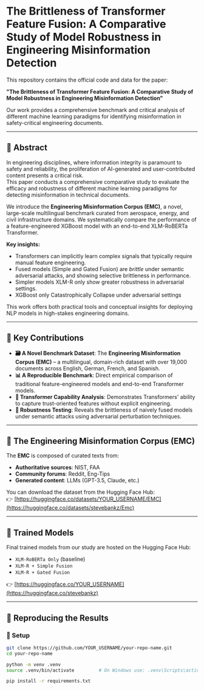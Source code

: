 # The Brittleness of Transformer Feature Fusion: A Comparative Study of Model Robustness in Engineering Misinformation Detection

This repository contains the official code and data for the paper:

**"The Brittleness of Transformer Feature Fusion: A Comparative Study of Model Robustness in Engineering Misinformation Detection"**

Our work provides a comprehensive benchmark and critical analysis of different machine learning paradigms for identifying misinformation in safety-critical engineering documents.

---

## 📝 Abstract

In engineering disciplines, where information integrity is paramount to safety and reliability, the proliferation of AI-generated and user-contributed content presents a critical risk.  
This paper conducts a comprehensive comparative study to evaluate the efficacy and robustness of different machine learning paradigms for detecting misinformation in technical documents.

We introduce the **Engineering Misinformation Corpus (EMC)**, a novel, large-scale multilingual benchmark curated from aerospace, energy, and civil infrastructure domains. We systematically compare the performance of a feature-engineered XGBoost model with an end-to-end XLM-RoBERTa Transformer.

**Key insights:**
- Transformers can implicitly learn complex signals that typically require manual feature engineering.
- Fused models (Simple and Gated Fusion) are *brittle* under semantic adversarial attacks, and showing selective brittleness in performance.
- Simpler models XLM-R only show greater robustness in adversarial settings.
-  XGBoost only Catastrophically Collapse under adversarial settings 

This work offers both practical tools and conceptual insights for deploying NLP models in high-stakes engineering domains.

---

## 🚀 Key Contributions

- **🗃 A Novel Benchmark Dataset**: The **Engineering Misinformation Corpus (EMC)** – a multilingual, domain-rich dataset with over 19,000 documents across English, German, French, and Spanish.
- **📊 A Reproducible Benchmark**: Direct empirical comparison of traditional feature-engineered models and end-to-end Transformer models.
- **🤖 Transformer Capability Analysis**: Demonstrates Transformers' ability to capture trust-oriented features without explicit engineering.
- **🧪 Robustness Testing**: Reveals the brittleness of naively fused models under semantic attacks using adversarial perturbation techniques.

---

## 📂 The Engineering Misinformation Corpus (EMC)

The **EMC** is composed of curated texts from:
- **Authoritative sources**: NIST, FAA
- **Community forums**: Reddit, Eng-Tips
- **Generated content**: LLMs (GPT-3.5, Claude, etc.)

You can download the dataset from the Hugging Face Hub:  
👉 [https://huggingface.co/datasets/YOUR_USERNAME/EMC](https://huggingface.co/datasets/stevebankz/Emc)

---

## 💾 Trained Models

Final trained models from our study are hosted on the Hugging Face Hub:

- `XLM-RoBERTa Only` (baseline)
- `XLM-R + Simple Fusion`
- `XLM-R + Gated Fusion`

👉 [https://huggingface.co/YOUR_USERNAME](https://huggingface.co/stevebankz)

---

## 🔁 Reproducing the Results

### 🔧 Setup

```bash
git clone https://github.com/YOUR_USERNAME/your-repo-name.git
cd your-repo-name

python -m venv .venv
source .venv/bin/activate         # On Windows use: .venv\Scripts\activate

pip install -r requirements.txt
